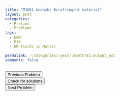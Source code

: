 ```yaml
---
title: "M10E1 &ndash; Birefringent material"
layout: post
categories:
  - Prelims
  - Problems
tags:
  - E&M
  - M10
  - EM Fields in Matter

permalink: /:categories/:year/:month/E1:output_ext
comments: false
---
```

<object data="2010M1E.pdf" type="application/pdf" width="100%" height="500"></object>

<div class='navbar'>
	<div float='left'><button onclick="window.location='M3.html'" >Previous Problem</button></div>
	<div float='center'><button onclick="window.location='https://princetonprelim.com/prelim/25/'">Check for solutions</button></div>
	<div float='right'><button onclick="window.location='E2.html'" > Next Problem</button></div>
</div>
